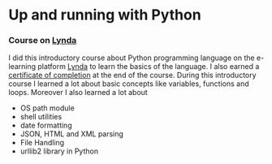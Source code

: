 # Up and running with Python
### Course on [Lynda](https://lynda.com)

I did this introductory course about Python programming language on the e-learning platform [Lynda](https://lynda.com) to learn the basics of the language. I also earned a [certificate of completion](Certificate.pdf) at the end of the course. During this introductory course I learned a lot about basic concepts like variables, functions and loops. Moreover I also learned a lot about
* OS path module
* shell utilities
* date formatting
* JSON, HTML and XML parsing
* File Handling
* urllib2 library in Python
